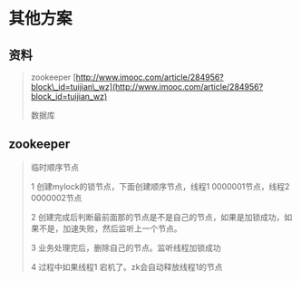# 其他方案

## 资料

> zookeeper [http://www.imooc.com/article/284956?block\_id=tuijian\_wz](http://www.imooc.com/article/284956?block_id=tuijian_wz)
>
> 数据库

## zookeeper

> 临时顺序节点
>
> 1 创建mylock的锁节点，下面创建顺序节点，线程1   0000001节点，线程2 0000002节点
>
> 2 创建完成后判断最前面那的节点是不是自己的节点，如果是加锁成功，如果不是，加速失败，然后监听上一个节点。
>
> 3 业务处理完后，删除自己的节点。监听线程加锁成功
>
> 4 过程中如果线程1 宕机了。zk会自动释放线程1的节点



